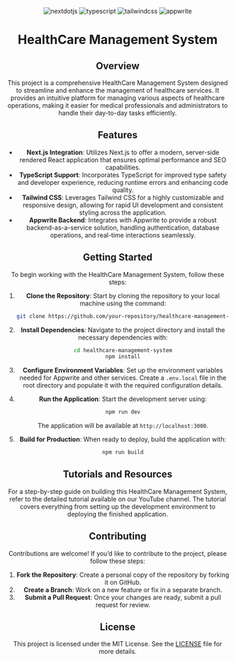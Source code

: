 <div align="center">

  <div>
    <img src="https://img.shields.io/badge/-Next_JS-black?style=for-the-badge&logoColor=white&logo=nextdotjs&color=000000" alt="nextdotjs" />
    <img src="https://img.shields.io/badge/-TypeScript-black?style=for-the-badge&logoColor=white&logo=typescript&color=3178C6" alt="typescript" />
    <img src="https://img.shields.io/badge/-Tailwind_CSS-black?style=for-the-badge&logoColor=white&logo=tailwindcss&color=06B6D4" alt="tailwindcss" />
    <img src="https://img.shields.io/badge/-Appwrite-black?style=for-the-badge&logoColor=white&logo=appwrite&color=FD366E" alt="appwrite" />
  </div>

<div align="center">

  # HealthCare Management System

  ## Overview

  This project is a comprehensive HealthCare Management System designed to streamline and enhance the management of healthcare services. It provides an intuitive platform for managing various aspects of healthcare operations, making it easier for medical professionals and administrators to handle their day-to-day tasks efficiently.

  ## Features

  - **Next.js Integration**: Utilizes Next.js to offer a modern, server-side rendered React application that ensures optimal performance and SEO capabilities.
  - **TypeScript Support**: Incorporates TypeScript for improved type safety and developer experience, reducing runtime errors and enhancing code quality.
  - **Tailwind CSS**: Leverages Tailwind CSS for a highly customizable and responsive design, allowing for rapid UI development and consistent styling across the application.
  - **Appwrite Backend**: Integrates with Appwrite to provide a robust backend-as-a-service solution, handling authentication, database operations, and real-time interactions seamlessly.

  ## Getting Started

  To begin working with the HealthCare Management System, follow these steps:

  1. **Clone the Repository**: Start by cloning the repository to your local machine using the command:
     ```bash
     git clone https://github.com/your-repository/healthcare-management-system.git
     ```

  2. **Install Dependencies**: Navigate to the project directory and install the necessary dependencies with:
     ```bash
     cd healthcare-management-system
     npm install
     ```

  3. **Configure Environment Variables**: Set up the environment variables needed for Appwrite and other services. Create a `.env.local` file in the root directory and populate it with the required configuration details.

  4. **Run the Application**: Start the development server using:
     ```bash
     npm run dev
     ```
     The application will be available at `http://localhost:3000`.

  5. **Build for Production**: When ready to deploy, build the application with:
     ```bash
     npm run build
     ```

  ## Tutorials and Resources

  For a step-by-step guide on building this HealthCare Management System, refer to the detailed tutorial available on our YouTube channel. The tutorial covers everything from setting up the development environment to deploying the finished application.

  ## Contributing

  Contributions are welcome! If you’d like to contribute to the project, please follow these steps:

  1. **Fork the Repository**: Create a personal copy of the repository by forking it on GitHub.
  2. **Create a Branch**: Work on a new feature or fix in a separate branch.
  3. **Submit a Pull Request**: Once your changes are ready, submit a pull request for review.

  ## License

  This project is licensed under the MIT License. See the [LICENSE](LICENSE) file for more details.

</div>
